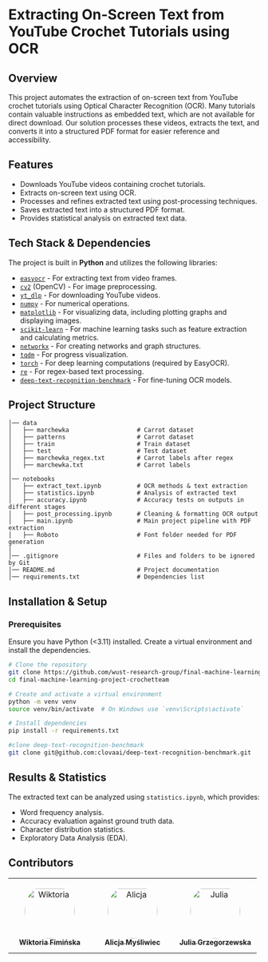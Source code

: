 # Extracting On-Screen Text from YouTube Crochet Tutorials using OCR

## Overview
This project automates the extraction of on-screen text from YouTube crochet tutorials using Optical Character Recognition (OCR). Many tutorials contain valuable instructions as embedded text, which are not available for direct download. Our solution processes these videos, extracts the text, and converts it into a structured PDF format for easier reference and accessibility.

## Features
- Downloads YouTube videos containing crochet tutorials.
- Extracts on-screen text using OCR.
- Processes and refines extracted text using post-processing techniques.
- Saves extracted text into a structured PDF format.
- Provides statistical analysis on extracted text data.

## Tech Stack & Dependencies
The project is built in **Python** and utilizes the following libraries:
- [`easyocr`](https://github.com/JaidedAI/EasyOCR) - For extracting text from video frames.
- [`cv2`](https://pypi.org/project/opencv-python/) (OpenCV) - For image preprocessing.
- [`yt_dlp`](https://github.com/yt-dlp/yt-dlp) - For downloading YouTube videos.
- [`numpy`](https://numpy.org/) - For numerical operations.
- [`matplotlib`](https://matplotlib.org/) - For visualizing data, including plotting graphs and displaying images.
- [`scikit-learn`](https://scikit-learn.org/) - For machine learning tasks such as feature extraction and calculating metrics.
- [`networkx`](https://networkx.org/) - For creating networks and graph structures.
- [`tqdm`](https://github.com/tqdm/tqdm) - For progress visualization.
- [`torch`](https://pytorch.org/) - For deep learning computations (required by EasyOCR).
- [`re`](https://docs.python.org/3/library/re.html) - For regex-based text processing.
- [`deep-text-recognition-benchmark`](https://github.com/clovaai/deep-text-recognition-benchmark) - For fine-tuning OCR models.

## Project Structure
```
│── data
│   ├── marchewka                   # Carrot dataset
│   ├── patterns                    # Carrot dataset
│   ├── train                       # Train dataset
│   ├── test                        # Test dataset
│   ├── marchewka_regex.txt         # Carrot labels after regex
│   ├── marchewka.txt               # Carrot labels
│
│── notebooks
│   ├── extract_text.ipynb          # OCR methods & text extraction
│   ├── statistics.ipynb            # Analysis of extracted text
│   ├── accuracy.ipynb              # Accuracy tests on outputs in different stages
│   ├── post_processing.ipynb       # Cleaning & formatting OCR output
│   ├── main.ipynb                  # Main project pipeline with PDF extraction
│   ├── Roboto                      # Font folder needed for PDF generation
│
│── .gitignore                      # Files and folders to be ignored by Git
│── README.md                       # Project documentation
│── requirements.txt                # Dependencies list
```

## Installation & Setup
### Prerequisites
Ensure you have Python (<3.11) installed. Create a virtual environment and install the dependencies.

```bash
# Clone the repository
git clone https://github.com/wust-research-group/final-machine-learning-project-crochetteam
cd final-machine-learning-project-crochetteam

# Create and activate a virtual environment
python -m venv venv
source venv/bin/activate  # On Windows use `venv\Scripts\activate`

# Install dependencies
pip install -r requirements.txt

#clone deep-text-recognition-benchmark
git clone git@github.com:clovaai/deep-text-recognition-benchmark.git
```

## Results & Statistics
The extracted text can be analyzed using `statistics.ipynb`, which provides:
- Word frequency analysis.
- Accuracy evaluation against ground truth data.
- Character distribution statistics.
- Exploratory Data Analysis (EDA).

## Contributors

<table>
<tr>
    <td align="center" style="word-wrap: break-word; width: 150.0; height: 150.0">
        <a href=https://github.com/fiminka>
            <img src=https://avatars.githubusercontent.com/u/81615393?v=4 width="100;"  style="border-radius:50%;align-items:center;justify-content:center;overflow:hidden;padding-top:10px" alt=Wiktoria Fimińska/>
            <br />
            <sub style="font-size:14px"><b>Wiktoria Fimińska</b></sub>
        </a>
    </td>
    <td align="center" style="word-wrap: break-word; width: 150.0; height: 150.0">
        <a href=https://github.com/AMysliwiec>
            <img src=https://avatars.githubusercontent.com/u/82213599?v=4 width="100;"  style="border-radius:50%;align-items:center;justify-content:center;overflow:hidden;padding-top:10px" alt= Alicja Myśliwiec/>
            <br />
            <sub style="font-size:14px"><b>Alicja Myśliwiec</b></sub>
        </a>
    </td>
    <td align="center" style="word-wrap: break-word; width: 150.0; height: 150.0">
        <a href=https://github.com/grzesiaaa>
            <img src=https://avatars.githubusercontent.com/u/81617044?v=4v=4 width="100;"  style="border-radius:50%;align-items:center;justify-content:center;overflow:hidden;padding-top:10px" alt=Julia Grzegorzewska/>
            <br />
            <sub style="font-size:14px"><b>Julia Grzegorzewska</b></sub>
        </a>
    </td>
</tr>
</table>


